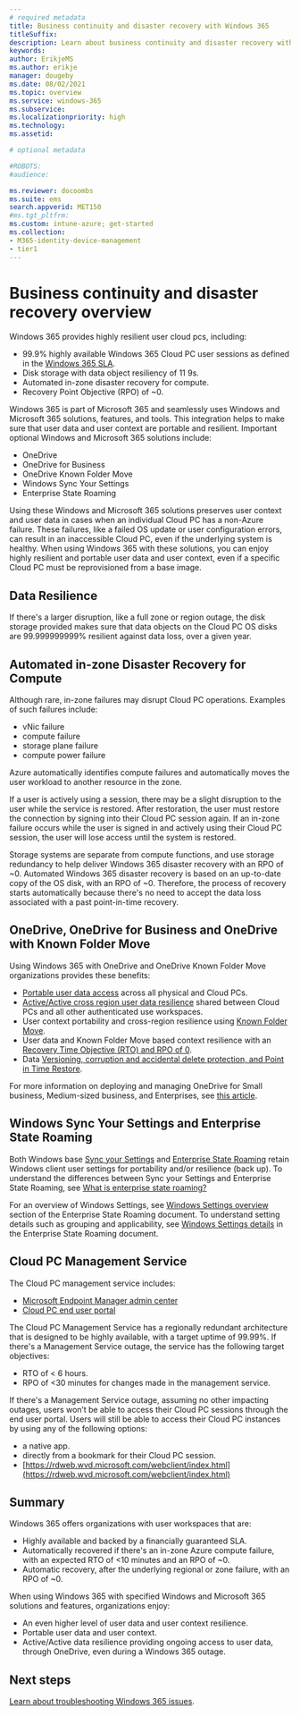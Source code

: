 ```yaml
---
# required metadata
title: Business continuity and disaster recovery with Windows 365
titleSuffix:
description: Learn about business continuity and disaster recovery with Windows 365
keywords:
author: ErikjeMS
ms.author: erikje
manager: dougeby
ms.date: 08/02/2021
ms.topic: overview
ms.service: windows-365
ms.subservice:
ms.localizationpriority: high
ms.technology:
ms.assetid: 

# optional metadata

#ROBOTS:
#audience:

ms.reviewer: docoombs
ms.suite: ems
search.appverid: MET150
#ms.tgt_pltfrm:
ms.custom: intune-azure; get-started
ms.collection:
- M365-identity-device-management
- tier1
---
```


# Business continuity and disaster recovery overview

Windows 365 provides highly resilient user cloud pcs, including:

- 99.9% highly available Windows 365 Cloud PC user sessions as defined in the [Windows 365 SLA](https://www.microsoft.com/licensing/docs/view/Service-Level-Agreements-SLA-for-Online-Services).
- Disk storage with data object resiliency of 11 9s.
- Automated in-zone disaster recovery for compute.
- Recovery Point Objective (RPO) of ~0.

Windows 365 is part of Microsoft 365 and seamlessly uses Windows and Microsoft 365 solutions, features, and tools. This integration helps to make sure that user data and user context are portable and resilient. Important optional Windows and Microsoft 365 solutions include:

- OneDrive
- OneDrive for Business
- OneDrive Known Folder Move
- Windows Sync Your Settings
- Enterprise State Roaming

Using these Windows and Microsoft 365 solutions preserves user context and user data in cases when an individual Cloud PC has a non-Azure failure. These failures, like a failed OS update or user configuration errors, can result in an inaccessible Cloud PC, even if the underlying system is healthy. When using Windows 365 with these solutions, you can enjoy highly resilient and portable user data and user context, even if a specific Cloud PC must be reprovisioned from a base image.

## Data Resilience

If there's a larger disruption, like a full zone or region outage, the disk storage provided makes sure that data objects on the Cloud PC OS disks are 99.999999999% resilient against data loss, over a given year.

## Automated in-zone Disaster Recovery for Compute

Although rare, in-zone failures may disrupt Cloud PC operations. Examples of such failures include:

- vNic failure
- compute failure
- storage plane failure
- compute power failure

Azure automatically identifies compute failures and automatically moves the user workload to another resource in the zone.

If a user is actively using a session, there may be a slight disruption to the user while the service is restored. After restoration, the user must restore the connection by signing into their Cloud PC session again. If an in-zone failure occurs while the user is signed in and actively using their Cloud PC session, the user will lose access until the system is restored.

Storage systems are separate from compute functions, and use storage redundancy to help deliver Windows 365 disaster recovery with an RPO of ~0. Automated Windows 365 disaster recovery is based on an up-to-date copy of the OS disk, with an RPO of ~0. Therefore, the process of recovery starts automatically because there's no need to accept the data loss associated with a past point-in-time recovery.

## OneDrive, OneDrive for Business and OneDrive with Known Folder Move

Using Windows 365 with OneDrive and OneDrive Known Folder Move organizations provides these benefits:

- [Portable user data access](/onedrive/plan-onedrive-enterprise) across all physical and Cloud PCs.
- [Active/Active cross region user data resilience](/compliance/assurance/assurance-sharepoint-onedrive-data-resiliency) shared between Cloud PCs and all other authenticated use workspaces.
- User context portability and cross-region resilience using [Known Folder Move](/onedrive/redirect-known-folders).
- User data and Known Folder Move based context resilience with an [Recovery Time Objective (RTO) and RPO of 0](/compliance/assurance/assurance-sharepoint-onedrive-data-resiliency#blob-storage-resilience).
- Data [Versioning, corruption and accidental delete protection, and Point in Time Restore](/compliance/assurance/assurance-sharepoint-onedrive-data-resiliency#versioning-and-files-restore).

For more information on deploying and managing OneDrive for Small business, Medium-sized business, and Enterprises, see [this article](/onedrive/plan-onedrive-enterprise#deployment-and-management-options).

## Windows Sync Your Settings and Enterprise State Roaming

Both Windows base [Sync your Settings](https://support.microsoft.com/windows/about-sync-settings-on-windows-10-devices-deebcba2-5bc0-4e63-279a-329926955708) and [Enterprise State Roaming](/azure/active-directory/devices/enterprise-state-roaming-windows-settings-reference) retain Windows client user settings for portability and/or resilience (back up). To understand the differences between Sync your Settings and Enterprise State Roaming, see [What is enterprise state roaming?](/azure/active-directory/devices/enterprise-state-roaming-overview)

For an overview of Windows Settings, see [Windows Settings overview](/azure/active-directory/devices/enterprise-state-roaming-windows-settings-reference#windows-settings-overview) section of the Enterprise State Roaming document. To understand setting details such as grouping and applicability, see [Windows Settings details](/azure/active-directory/devices/enterprise-state-roaming-windows-settings-reference#windows-settings-details) in the Enterprise State Roaming document.

## Cloud PC Management Service

The Cloud PC management service includes:

- [Microsoft Endpoint Manager admin center](https://go.microsoft.com/fwlink/?linkid=2109431)
- [Cloud PC end user portal](https://Windows365.microsoft.com)

The Cloud PC Management Service has a regionally redundant architecture that is designed to be highly available, with a target uptime of 99.99%. If there's a Management Service outage, the service has the following target objectives:

- RTO of < 6 hours.
- RPO of <30 minutes for changes made in the management service.

If there's a Management Service outage, assuming no other impacting outages, users won’t be able to access their Cloud PC sessions through the end user portal. Users will still be able to access their Cloud PC instances by using any of the following options:

- a native app.
- directly from a bookmark for their Cloud PC session.
- [https://rdweb.wvd.microsoft.com/webclient/index.html](https://rdweb.wvd.microsoft.com/webclient/index.html)

## Summary

Windows 365 offers organizations with user workspaces that are:

- Highly available and backed by a financially guaranteed SLA.
- Automatically recovered if there's an in-zone Azure compute failure, with an expected RTO of <10 minutes and an RPO of ~0.
- Automatic recovery, after the underlying regional or zone failure, with an RPO of ~0.

When using Windows 365 with specified Windows and Microsoft 365 solutions and features, organizations enjoy:

- An even higher level of user data and user context resilience.
- Portable user data and user context.
- Active/Active data resilience providing ongoing access to user data, through OneDrive, even during a Windows 365 outage.

<!-- ########################## -->
## Next steps

[Learn about troubleshooting Windows 365 issues](troubleshooting.md).
